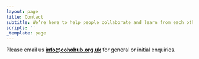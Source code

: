 ```yaml
---
layout: page
title: Contact
subtitle: We’re here to help people collaborate and learn from each other
scripts: ''
_template: page
---
```



Please email us [**info@cohohub.org.uk**](mailto:info@cohohub.org.uk) for general or initial enquiries.
